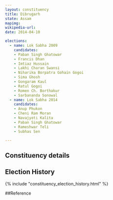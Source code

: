 ```yaml
---
layout: constituency
title: Dibrugarh
state: Assam
mapimg: 
wikipedia-url: 
date: 2014-04-10

elections: 
  - name: Lok Sabha 2009
    candidates: 
    - Paban Singh Ghatowar 
    - Francis Dhan 
    - Imtiaz Hussain 
    - Lakhi Charan Swansi 
    - Niharika Borpatra Gohain Gogoi 
    - Sima Ghosh 
    - Gongaram Kaul 
    - Ratul Gogoi 
    - Romen Ch. Borthakur 
    - Sarbananda Sonowal  
  - name: Lok Sabha 2014
    candidates: 
    - Anup Phukon 
    - Cheni Ram Moran 
    - Navajyoti Kalita 
    - Paban Singh Ghatowar 
    - Rameshwar Teli 
    - Subhas Sen  

---
```


## Constituency details


## Election History
{% include "constituency_election_history.html" %}

##Reference
